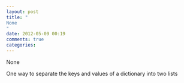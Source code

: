 ```yaml
---
layout: post
title: "
None
"
date: 2012-05-09 00:19
comments: true
categories: 
---
```


None


One way to separate the keys and values of a dictionary into two lists




